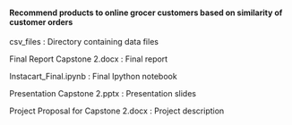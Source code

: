 #### Recommend products to online grocer customers based on similarity of customer orders

csv_files : Directory containing data files

Final Report Capstone 2.docx : Final report

Instacart_Final.ipynb : Final Ipython notebook

Presentation Capstone 2.pptx : Presentation slides

Project Proposal for Capstone 2.docx : Project description



